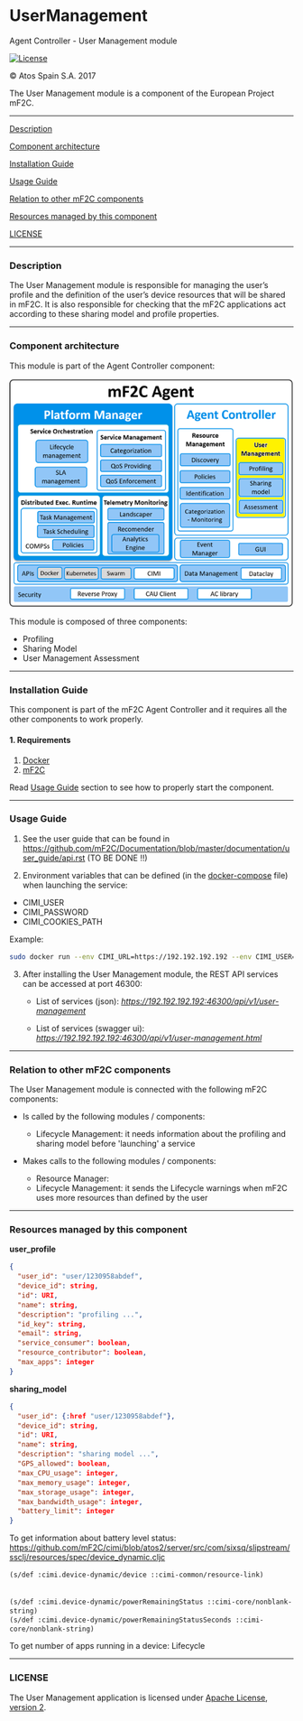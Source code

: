 # UserManagement
Agent Controller - User Management module

[![License](https://img.shields.io/badge/License-Apache%202.0-blue.svg)](https://opensource.org/licenses/Apache-2.0)

&copy; Atos Spain S.A. 2017

The User Management module is a component of the European Project mF2C.

-----------------------

[Description](#description)

[Component architecture](#component-architecture)

[Installation Guide](#installation-guide)

[Usage Guide](#usage-guide)

[Relation to other mF2C components](#relation-to-other-mf2c-components)

[Resources managed by this component](#resources-managed-by-this-component)

[LICENSE](#license)

-----------------------

### Description

The User Management module is responsible for managing the user’s profile and the definition of the user’s device resources that will be shared in mF2C.
It is also responsible for checking that the mF2C applications act according to these sharing model and profile properties.

-----------------------

### Component architecture

This module is part of the Agent Controller component:

![Agent Controller](docresources/ac.png)

This module is composed of three components:
- Profiling
- Sharing Model
- User Management Assessment

-----------------------

### Installation Guide

This component is part of the mF2C Agent Controller and it requires all the other components to work properly.

#### 1. Requirements

1. [Docker](https://docs.docker.com/install/)
2. [mF2C](https://github.com/mF2C/mF2C)

Read [Usage Guide](#usage-guide) section to see how to properly start the component.

-----------------------

### Usage Guide

1. See the user guide that can be found in https://github.com/mF2C/Documentation/blob/master/documentation/user_guide/api.rst (TO BE DONE !!)

2. Environment variables that can be defined (in the [docker-compose](https://github.com/mF2C/mF2C) file) when launching the service:

- CIMI_USER
- CIMI_PASSWORD
- CIMI_COOKIES_PATH

Example:

```bash
sudo docker run --env CIMI_URL=https://192.192.192.192 --env CIMI_USER="testuser" --env CIMI_PASSWORD="testuserpassword"  --env CIMI_COOKIES_PATH="~./cookies" -p 46300:46300 um-app
```

3. After installing the User Management module, the REST API services can be accessed at port 46300:

     - List of services (json): _https://192.192.192.192:46300/api/v1/user-management_

     - List of services (swagger ui): _https://192.192.192.192:46300/api/v1/user-management.html_

-----------------------

### Relation to other mF2C components

The User Management module is connected with the following mF2C components:

- Is called by the following modules / components:
    - Lifecycle Management: it needs information about the profiling and sharing model before 'launching' a service

- Makes calls to the following modules / components:
    - Resource Manager:
    - Lifecycle Management: it sends the Lifecycle warnings when mF2C uses more resources than defined by the user

-----------------------

### Resources managed by this component



**user_profile**

```json
{
  "user_id": "user/1230958abdef",
  "device_id": string,
  "id": URI,
  "name": string,
  "description": "profiling ...",
  "id_key": string,
  "email": string,
  "service_consumer": boolean,
  "resource_contributor": boolean,
  "max_apps": integer
}
```

**sharing_model**

```json
{
  "user_id": {:href "user/1230958abdef"},
  "device_id": string,
  "id": URI,
  "name": string,
  "description": "sharing model ...",
  "GPS_allowed": boolean,
  "max_CPU_usage": integer,
  "max_memory_usage": integer,
  "max_storage_usage": integer,
  "max_bandwidth_usage": integer,
  "battery_limit": integer
}
```

To get information about battery level status:
https://github.com/mF2C/cimi/blob/atos2/server/src/com/sixsq/slipstream/ssclj/resources/spec/device_dynamic.cljc

```
(s/def :cimi.device-dynamic/device ::cimi-common/resource-link)


(s/def :cimi.device-dynamic/powerRemainingStatus ::cimi-core/nonblank-string)
(s/def :cimi.device-dynamic/powerRemainingStatusSeconds ::cimi-core/nonblank-string)
```

To get number of apps running in a device:
Lifecycle



-----------------------

### LICENSE

The User Management application is licensed under [Apache License, version 2](LICENSE.TXT).

